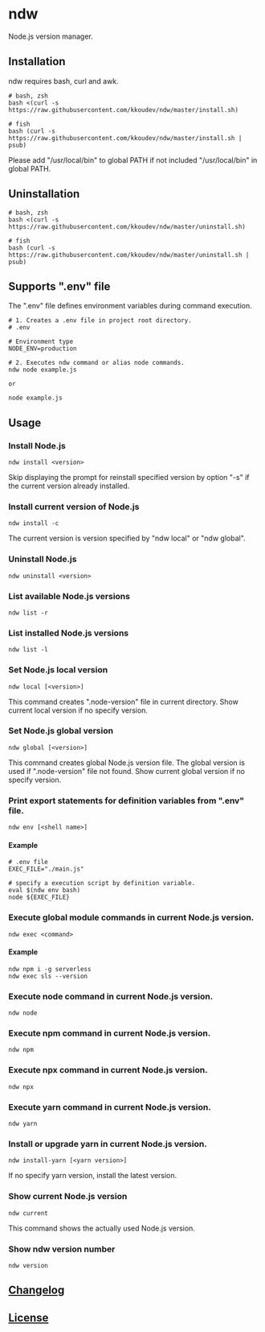# ndw

Node.js version manager.

## Installation

ndw requires bash, curl and awk.

```
# bash, zsh
bash <(curl -s https://raw.githubusercontent.com/kkoudev/ndw/master/install.sh)

# fish
bash (curl -s https://raw.githubusercontent.com/kkoudev/ndw/master/install.sh | psub)
```

Please add "/usr/local/bin" to global PATH if not included "/usr/local/bin" in global PATH.

## Uninstallation

```
# bash, zsh
bash <(curl -s https://raw.githubusercontent.com/kkoudev/ndw/master/uninstall.sh)

# fish
bash (curl -s https://raw.githubusercontent.com/kkoudev/ndw/master/uninstall.sh | psub)
```

## Supports ".env" file

The ".env" file defines environment variables during command execution.

```
# 1. Creates a .env file in project root directory.
# .env

# Environment type
NODE_ENV=production

# 2. Executes ndw command or alias node commands.
ndw node example.js

or

node example.js
```

## Usage

### Install Node.js

```
ndw install <version>
```

Skip displaying the prompt for reinstall specified version by option "-s" if the current version already installed.

### Install current version of Node.js

```
ndw install -c
```

The current version is version specified by "ndw local" or "ndw global".

### Uninstall Node.js

```
ndw uninstall <version>
```

### List available Node.js versions

```
ndw list -r
```

### List installed Node.js versions

```
ndw list -l
```

### Set Node.js local version

```
ndw local [<version>]
```

This command creates ".node-version" file in current directory.
Show current local version if no specify version.

### Set Node.js global version

```
ndw global [<version>]
```

This command creates global Node.js version file.
The global version is used if ".node-version" file not found.
Show current global version if no specify version.

### Print export statements for definition variables from ".env" file.

```
ndw env [<shell name>]
```

#### Example

```
# .env file
EXEC_FILE="./main.js"

# specify a execution script by definition variable.
eval $(ndw env bash)
node ${EXEC_FILE}
```

### Execute global module commands in current Node.js version.

```
ndw exec <command>
```

#### Example

```
ndw npm i -g serverless
ndw exec sls --version
```

### Execute node command in current Node.js version.

```
ndw node
```

### Execute npm command in current Node.js version.

```
ndw npm
```

### Execute npx command in current Node.js version.

```
ndw npx
```

### Execute yarn command in current Node.js version.

```
ndw yarn
```

### Install or upgrade yarn in current Node.js version.

```
ndw install-yarn [<yarn version>]
```

If no specify yarn version, install the latest version.

### Show current Node.js version

```
ndw current
```

This command shows the actually used Node.js version.

### Show ndw version number

```
ndw version
```

## [Changelog](CHANGELOG.md)

## [License](LICENSE)
